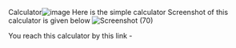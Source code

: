 Calculator![image](https://user-images.githubusercontent.com/106426051/179254809-604ac38f-315b-4d6c-a781-66cf5eca9d53.png)
Here is the simple calculator
Screenshot of this calculator is given below 
![Screenshot (70)](https://user-images.githubusercontent.com/106426051/179255533-2f6afe36-5ccb-4146-8bd6-1af3be98551f.png)







You reach this calculator by this link - 

